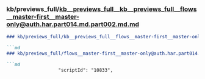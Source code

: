 ### kb/previews_full/kb__previews_full__kb__previews_full__flows__master-first__master-only@auth.har.part014.md.part002.md.md

```md
### kb/previews_full/kb__previews_full__flows__master-first__master-only@auth.har.part014.md.part002.md

```md
### kb/previews_full/flows__master-first__master-only@auth.har.part014.md (part 002)

```md
                   "scriptId": "10833",
                        
```

```

```

```
